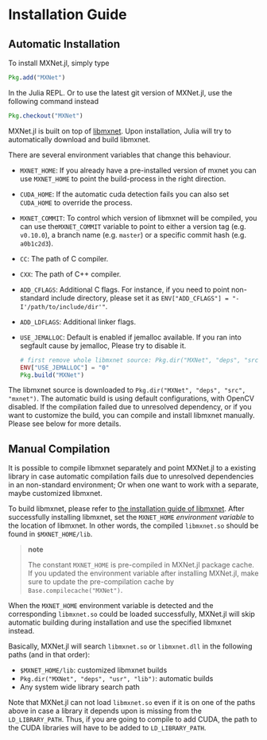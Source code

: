 <!--- Licensed to the Apache Software Foundation (ASF) under one -->
<!--- or more contributor license agreements.  See the NOTICE file -->
<!--- distributed with this work for additional information -->
<!--- regarding copyright ownership.  The ASF licenses this file -->
<!--- to you under the Apache License, Version 2.0 (the -->
<!--- "License"); you may not use this file except in compliance -->
<!--- with the License.  You may obtain a copy of the License at -->

<!---   http://www.apache.org/licenses/LICENSE-2.0 -->

<!--- Unless required by applicable law or agreed to in writing, -->
<!--- software distributed under the License is distributed on an -->
<!--- "AS IS" BASIS, WITHOUT WARRANTIES OR CONDITIONS OF ANY -->
<!--- KIND, either express or implied.  See the License for the -->
<!--- specific language governing permissions and limitations -->
<!--- under the License. -->

Installation Guide
==================

Automatic Installation
----------------------

To install MXNet.jl, simply type

```julia
Pkg.add("MXNet")
```

In the Julia REPL. Or to use the latest git version of MXNet.jl, use the
following command instead

```julia
Pkg.checkout("MXNet")
```

MXNet.jl is built on top of [libmxnet](https://github.com/dmlc/mxnet).
Upon installation, Julia will try to automatically download and build
libmxnet.

There are several environment variables that change this behaviour.

- `MXNET_HOME`: If you already have a pre-installed version of mxnet
  you can use `MXNET_HOME` to point the build-process in the right direction.
- `CUDA_HOME`: If the automatic cuda detection fails you can also set `CUDA_HOME`
  to override the process.
- `MXNET_COMMIT`: To control which version of libmxnet will be compiled,
  you can use the`MXNET_COMMIT` variable to point to either a version tag
  (e.g. `v0.10.0`), a branch name (e.g. `master`) or a specific commit hash
  (e.g. `a0b1c2d3`).
- `CC`: The path of C compiler.
- `CXX`: The path of C++ compiler.
- `ADD_CFLAGS`: Additional C flags. For instance,
  if you need to point non-standard include directory, please set it as
  `ENV["ADD_CFLAGS"] = "-I'/path/to/include/dir'"`.
- `ADD_LDFLAGS`: Additional linker flags.
- `USE_JEMALLOC`: Default is enabled if jemalloc available.
  If you ran into segfault cause by jemalloc,
  Please try to disable it.

  ```julia
  # first remove whole libmxnet source: Pkg.dir("MXNet", "deps", "src")
  ENV["USE_JEMALLOC"] = "0"
  Pkg.build("MXNet")
  ```

The libmxnet source is downloaded to `Pkg.dir("MXNet", "deps", "src", "mxnet")`.
The automatic build is using default configurations, with OpenCV disabled.
If the compilation failed due to unresolved dependency, or if
you want to customize the build, you can compile and
install libmxnet manually. Please see below for more details.

Manual Compilation
------------------

It is possible to compile libmxnet separately and point MXNet.jl to a
existing library in case automatic compilation fails due to
unresolved dependencies in an non-standard environment; Or when one want
to work with a separate, maybe customized libmxnet.

To build libmxnet, please refer to [the installation guide of
libmxnet](https://mxnet.apache.org/install/index.html). After
successfully installing libmxnet, set the `MXNET_HOME` *environment
variable* to the location of libmxnet. In other words, the compiled
`libmxnet.so` should be found in `$MXNET_HOME/lib`.

> **note**
>
> The constant `MXNET_HOME` is pre-compiled in MXNet.jl package cache.
> If you updated the environment variable after installing MXNet.jl,
> make sure to update the pre-compilation cache by
> `Base.compilecache("MXNet")`.

When the `MXNET_HOME` environment variable is detected and the
corresponding `libmxnet.so` could be loaded successfully, MXNet.jl will
skip automatic building during installation and use the specified
libmxnet instead.

Basically, MXNet.jl will search `libmxnet.so` or `libmxnet.dll` in the
following paths (and in that order):

-   `$MXNET_HOME/lib`: customized libmxnet builds
-   `Pkg.dir("MXNet", "deps", "usr", "lib")`: automatic builds
-   Any system wide library search path

Note that MXNet.jl can not load `libmxnet.so` even if it is on one of
the paths above in case a library it depends upon is missing from the
`LD_LIBRARY_PATH`. Thus, if you are going to compile to add CUDA, the
path to the CUDA libraries will have to be added to `LD_LIBRARY_PATH`.

